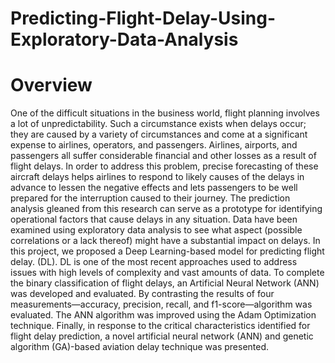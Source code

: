 # Predicting-Flight-Delay-Using-Exploratory-Data-Analysis

# Overview
One of the difficult situations in the business world, flight planning involves
a lot of unpredictability. Such a circumstance exists when delays occur; they are
caused by a variety of circumstances and come at a significant expense to airlines,
operators, and passengers. Airlines, airports, and passengers all suffer
considerable financial and other losses as a result of flight delays. In order to
address this problem, precise forecasting of these aircraft delays helps airlines to
respond to likely causes of the delays in advance to lessen the negative effects and
lets passengers to be well prepared for the interruption caused to their journey.
The prediction analysis gleaned from this research can serve as a prototype for
identifying operational factors that cause delays in any situation. Data have been
examined using exploratory data analysis to see what aspect (possible correlations
or a lack thereof) might have a substantial impact on delays. In this project, we
proposed a Deep Learning-based model for predicting flight delay. (DL). DL is
one of the most recent approaches used to address issues with high levels of
complexity and vast amounts of data. To complete the binary classification of
flight delays, an Artificial Neural Network (ANN) was developed and evaluated.
By contrasting the results of four measurements—accuracy, precision, recall, and
f1-score—algorithm was evaluated. The ANN algorithm was improved using the
Adam Optimization technique. Finally, in response to the critical characteristics
identified for flight delay prediction, a novel artificial neural network (ANN) and
genetic algorithm (GA)-based aviation delay technique was presented.
